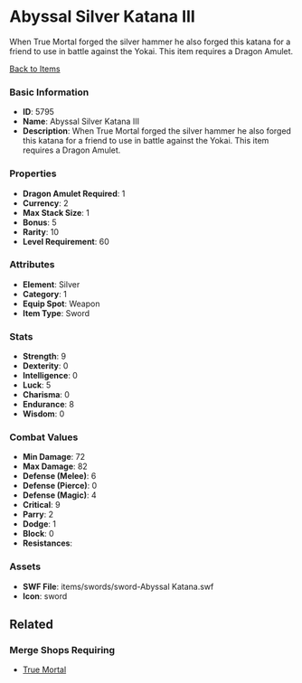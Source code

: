 # Abyssal Silver Katana III

When True Mortal forged the silver hammer he also forged this katana for a friend to use in battle against the Yokai. This item requires a Dragon Amulet.

[Back to Items](../items.md)

### Basic Information

- **ID**: 5795
- **Name**: Abyssal Silver Katana III
- **Description**: When True Mortal forged the silver hammer he also forged this katana for a friend to use in battle against the Yokai. This item requires a Dragon Amulet.

### Properties

- **Dragon Amulet Required**: 1
- **Currency**: 2
- **Max Stack Size**: 1
- **Bonus**: 5
- **Rarity**: 10
- **Level Requirement**: 60

### Attributes

- **Element**: Silver
- **Category**: 1
- **Equip Spot**: Weapon
- **Item Type**: Sword

### Stats

- **Strength**: 9
- **Dexterity**: 0
- **Intelligence**: 0
- **Luck**: 5
- **Charisma**: 0
- **Endurance**: 8
- **Wisdom**: 0

### Combat Values

- **Min Damage**: 72
- **Max Damage**: 82
- **Defense (Melee)**: 6
- **Defense (Pierce)**: 0
- **Defense (Magic)**: 4
- **Critical**: 9
- **Parry**: 2
- **Dodge**: 1
- **Block**: 0
- **Resistances**: 

### Assets

- **SWF File**: items/swords/sword-Abyssal Katana.swf
- **Icon**: sword

## Related

### Merge Shops Requiring

- [True Mortal](../merge-shops/93-true-mortal.md)

